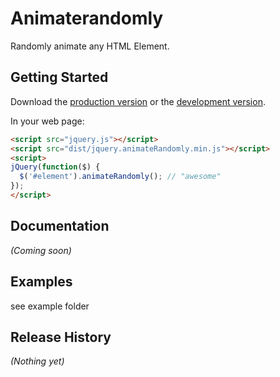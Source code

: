 # Animaterandomly

Randomly animate any HTML Element.

## Getting Started
Download the [production version][min] or the [development version][max].

[min]: https://raw.github.com/mutschler/animateRandomly/master/dist/jquery.animateRandomly.min.js
[max]: https://raw.github.com/mutschler/animateRandomly/master/dist/jquery.animateRandomly.js

In your web page:

```html
<script src="jquery.js"></script>
<script src="dist/jquery.animateRandomly.min.js"></script>
<script>
jQuery(function($) {
  $('#element').animateRandomly(); // "awesome"
});
</script>
```

## Documentation
_(Coming soon)_

## Examples
see example folder

## Release History
_(Nothing yet)_
